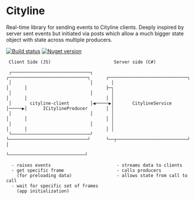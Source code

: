 # Cityline

Real-time library for sending events to Cityline clients. Deeply inspired by server sent events but initiated via posts which allow a much bigger state object with state across multiple producers.

[![Build status](https://ci.appveyor.com/api/projects/status/jioe3k751sj14i5i?svg=true)](https://ci.appveyor.com/project/poulfoged/cityline)
[![Nuget version](https://img.shields.io/nuget/v/cityline)](https://www.nuget.org/packages/Cityline/)




```
 Client Side (JS)                        Server side (C#)

 ┌──────────────────────────────┐       ┌──────────────────────────────┐      ┌──────────────────────────────┐
 │                              │       │                              │      │                              ├─┐
 │                              │       │                              │      │                              │ │
 │       cityline-client        │◀─────▶│       CitylineService        │─────▶│      ICitylineProducer       │ │
 │                              │       │                              │      │                              │ │
 │                              │       │                              │      │                              │ │
 └──────────────────────────────┘       └──────────────────────────────┘      └──┬───────────────────────────┘ │
                                                                                 └─────────────────────────────┘

  - raises events                         - streams data to clients
  - get specific frame                    - calls producers
    (for preloading data)                 - allows state from call to call
  - wait for specific set of frames
    (app initialization)
```

